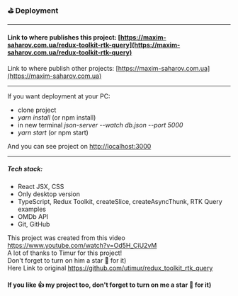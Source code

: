 
### ⛳️ Deployment

***

#### Link to where publishes this project: [https://maxim-saharov.com.ua/redux-toolkit-rtk-query](https://maxim-saharov.com.ua/redux-toolkit-rtk-query)

Link to where publish other projects: [https://maxim-saharov.com.ua](https://maxim-saharov.com.ua)

***

[//]: <> (
How To deploy React App on Shared Hosting - in package.json
"homepage": "https://maxim-saharov.com.ua/FilmFinder",
npm run build  // yarn build
.htaccess также добавить на фттр в папку проекта
//
как что то добавить в маркдаун
https://habr.com/ru/post/649363/
тут просто что то пишем и потом копируем сердечки и т.д.
https://lingojam.com/FancyLetters
https://gist.github.com/rxaviers/7360908
https://dillinger.io/
)


If you want deployment at your PC:

* clone project
* *yarn install* (or npm install)
* in new terminal *json-server --watch db.json --port 5000*
* *yarn start* (or npm start)

And you can see project on [http://localhost:3000](http://localhost:3000 )

***

##### Tech stack:

* React JSX, CSS
* Only desktop version
* TypeScript, Redux Toolkit, createSlice, createAsyncThunk, RTK Query examples
* OMDb API 
* Git, GitHub

This project was created from this video  
https://www.youtube.com/watch?v=Od5H_CiU2vM  
A lot of thanks to Timur for this project!  
Don't forget to turn on him a star 💛 for it)  
Here Link to original https://github.com/utimur/redux_toolkit_rtk_query

#### If you like 👍 my project too, don't forget to turn on me a star 💛 for it)
